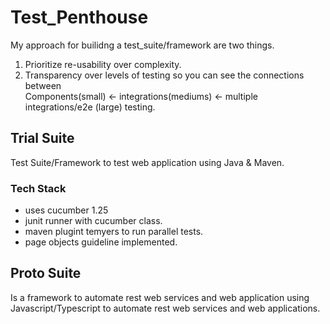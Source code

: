 # Test_Penthouse

My approach for builidng a test_suite/framework are two things.

1. Prioritize re-usability over complexity.
2. Transparency over levels of testing so you can see the connections between <br />
   Components(small) <- integrations(mediums) <- multiple integrations/e2e (large) testing.

## Trial Suite

Test Suite/Framework to test web application using Java & Maven.

### Tech Stack
* uses cucumber 1.25 
* junit runner with cucumber class.
* maven plugint temyers to run parallel tests.
* page objects guideline implemented.


## Proto Suite

Is a framework to automate rest web services and web application using Javascript/Typescript to automate rest web services and web applications. 
